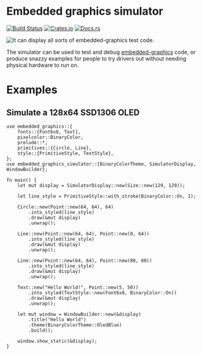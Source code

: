 # Embedded graphics simulator

[![Build Status](https://circleci.com/gh/jamwaffles/embedded-graphics/tree/master.svg?style=shield)](https://circleci.com/gh/jamwaffles/embedded-graphics/tree/master)
[![Crates.io](https://img.shields.io/crates/v/embedded-graphics-simulator.svg)](https://crates.io/crates/embedded-graphics-simulator)
[![Docs.rs](https://docs.rs/embedded-graphics-simulator/badge.svg)](https://docs.rs/embedded-graphics-simulator)

![It can display all sorts of embedded-graphics test code.](https://raw.githubusercontent.com/jamwaffles/embedded-graphics/master/assets/simulator-demo.png)

The simulator can be used to test and debug [embedded-graphics](https://crates.io/crates/embedded-graphics) code, or produce snazzy examples for people to try drivers out without needing physical hardware to run on.

# Examples

## Simulate a 128x64 SSD1306 OLED

```rust,no_run
use embedded_graphics::{
    fonts::{Font6x8, Text},
    pixelcolor::BinaryColor,
    prelude::*,
    primitives::{Circle, Line},
    style::{PrimitiveStyle, TextStyle},
};
use embedded_graphics_simulator::{BinaryColorTheme, SimulatorDisplay, WindowBuilder};

fn main() {
    let mut display = SimulatorDisplay::new(Size::new(129, 129));

    let line_style = PrimitiveStyle::with_stroke(BinaryColor::On, 1);

    Circle::new(Point::new(64, 64), 64)
        .into_styled(line_style)
        .draw(&mut display)
        .unwrap();

    Line::new(Point::new(64, 64), Point::new(0, 64))
        .into_styled(line_style)
        .draw(&mut display)
        .unwrap();

    Line::new(Point::new(64, 64), Point::new(80, 80))
        .into_styled(line_style)
        .draw(&mut display)
        .unwrap();

    Text::new("Hello World!", Point::new(5, 50))
        .into_styled(TextStyle::new(Font6x8, BinaryColor::On))
        .draw(&mut display)
        .unwrap();

    let mut window = WindowBuilder::new(&display)
        .title("Hello World")
        .theme(BinaryColorTheme::OledBlue)
        .build();

    window.show_static(&display);
}
```
